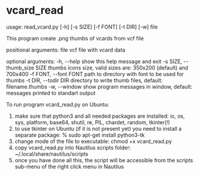 # vcard_read

usage: read_vcard.py [-h] [-s SIZE] [-f FONT] [-t DIR] [-w] file

This program create .png thumbs of vcards from vcf file

positional arguments:
  file                  vcf file with vcard data

optional arguments:
  -h, --help                 show this help message and exit
  -s SIZE, --thumb_size SIZE thumbs icons size, valid sizes are: 350x200 (default)
                             and 700x400
  -f FONT, --font FONT       path to directory with font to be used for thumbs
  -t DIR, --todir DIR        directory to write thumb files, default:
                             filename.thumbs
  -w, --window               show program messages in window, default: messages
                             printed to standart output


To run program vcard_read.py on Ubuntu:

1) make sure that python3 and all needed packages are installed: 
	io, os, sys, platform, base64, shutil, re, PIL, chardet, random, tkinter(!)
2) to use tkinter on Ubuntu (if it is not present yet) you  need to install a separate package:
    % sudo apt-get install python3-tk
3) change mode of the file to executable:  chmod +x vcard_read.py
4) copy vcard_read.py into Nautilus scripts folder: ~/.local/share/nautilus/scripts
5) once you have done all this, the script will be accessible from the scripts sub-menu of the right click menu in Nautilus